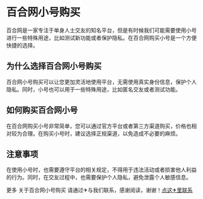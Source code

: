 # 百合网小号购买

百合网是一家专注于单身人士交友的知名平台，但是有时候我们可能需要使用小号进行一些特殊用途，比如测试新功能或者保护隐私。在百合网购买小号是一个方便快捷的选择。

## 为什么选择百合网小号购买

百合网小号购买可以让您更加灵活地使用平台，无需使用真实身份信息，保护个人隐私。同时，小号也可以用于一些特殊用途，比如匿名交友或者测试功能。

## 如何购买百合网小号

在百合网购买小号非常简单，您可以通过官方平台或者第三方渠道购买，价格也相对较为合理。在购买小号时，建议选择正规渠道，以免造成不必要的麻烦。

## 注意事项

在使用小号时，也需要遵守平台的相关规定，不得用于违法活动或者损害他人利益的行为。同时，在交友过程中，也需要保护个人隐私，避免泄露个人敏感信息。

更多 关于百合网小号购买 请通过✈与我们联系，感谢阅读，谢谢！[点这✈里联系](https://ww.k02.cc)